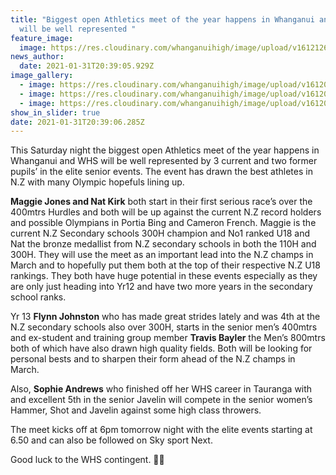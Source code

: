 ```yaml
---
title: "Biggest open Athletics meet of the year happens in Whanganui and WHS
  will be well represented "
feature_image:
  image: https://res.cloudinary.com/whanganuihigh/image/upload/v1612126017/News/Nat.-Maggie.-Flynn.jpg
news_author:
  date: 2021-01-31T20:39:05.929Z
image_gallery:
  - image: https://res.cloudinary.com/whanganuihigh/image/upload/v1612084683/News/Athletics_meet_of_the_year_nat_kirk.jpg
  - image: https://res.cloudinary.com/whanganuihigh/image/upload/v1612084738/News/Athletics_meet_of_the_year_girl.jpg
  - image: https://res.cloudinary.com/whanganuihigh/image/upload/v1612084767/News/Athletics_meet_of_the_year_boy.jpg
show_in_slider: true
date: 2021-01-31T20:39:06.285Z
---
```

This Saturday night the biggest open Athletics meet of the year happens in Whanganui and WHS will be well represented by 3 current and two former pupils’ in the elite senior events.
The event has drawn the best athletes in N.Z with many Olympic hopefuls lining up.

**Maggie Jones and Nat Kirk** both start in their first serious race’s over the 400mtrs Hurdles and both will be up against the current N.Z record holders and possible Olympians in Portia Bing and Cameron French. Maggie is the current N.Z Secondary schools 300H champion and No1 ranked U18 and Nat the bronze medallist from N.Z secondary schools in both the 110H and 300H.
They will use the meet as an important lead into the N.Z champs in March and to hopefully put them both at the top of their respective N.Z U18 rankings. They both have huge potential in these events especially as they are only just heading into Yr12 and have two more years in the secondary school ranks.

Yr 13 **Flynn Johnston** who has made great strides lately and was 4th at the N.Z secondary schools also over 300H, starts in the senior men’s 400mtrs and ex-student and training group member **Travis Bayler** the Men’s 800mtrs both of which have also drawn high quality fields. Both will be looking for personal bests and to sharpen their form ahead of the N.Z champs in March.

Also, **Sophie Andrews** who finished off her WHS career in Tauranga with and excellent 5th in the senior Javelin will compete in the senior women’s Hammer, Shot and Javelin against some high class throwers.

The meet kicks off at 6pm tomorrow night with the elite events starting at 6.50 and can also be followed on Sky sport Next. 

Good luck to the WHS contingent. 💚💛